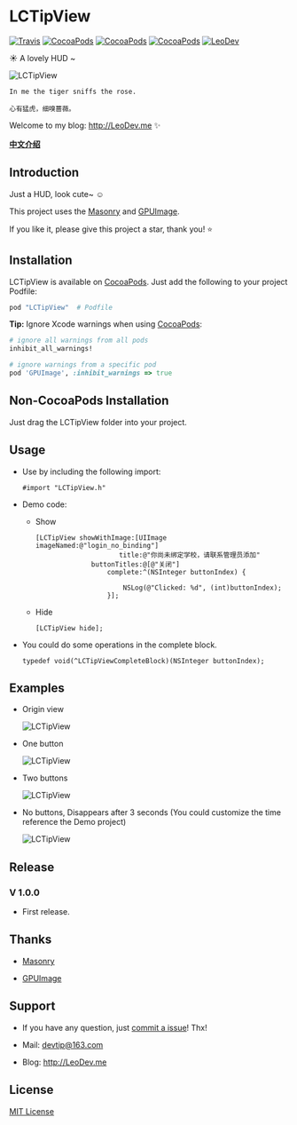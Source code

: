 # LCTipView

[![Travis](https://img.shields.io/travis/iTofu/LCTipView.svg?style=flat)](https://travis-ci.org/iTofu/LCTipView)
[![CocoaPods](https://img.shields.io/cocoapods/v/LCTipView.svg)](http://cocoadocs.org/docsets/LCTipView)
[![CocoaPods](https://img.shields.io/cocoapods/l/LCTipView.svg)](https://raw.githubusercontent.com/iTofu/LCTipView/master/LICENSE)
[![CocoaPods](https://img.shields.io/cocoapods/p/LCTipView.svg)](http://cocoadocs.org/docsets/LCTipView)
[![LeoDev](https://img.shields.io/badge/blog-LeoDev.me-brightgreen.svg)](http://leodev.me)

☀️ A lovely HUD ~

![LCTipView](https://raw.githubusercontent.com/iTofu/LCTipView/master/LCTipViewDemo.gif)

````
In me the tiger sniffs the rose.

心有猛虎，细嗅蔷薇。
````

Welcome to my blog: <http://LeoDev.me> ✨

[**中文介绍**](https://github.com/iTofu/LCTipView/blob/master/README-zh_CN.md)



## Introduction

Just a HUD, look cute~ ☺️

This project uses the [Masonry](https://github.com/SnapKit/Masonry) and [GPUImage](https://github.com/BradLarson/GPUImage).

If you like it, please give this project a star, thank you! ⭐️



## Installation

LCTipView is available on [CocoaPods](https://cocoapods.org/). Just add the following to your project Podfile:

````ruby
pod "LCTipView"  # Podfile
````

**Tip:** Ignore Xcode warnings when using [CocoaPods](https://cocoapods.org/):

````ruby
# ignore all warnings from all pods
inhibit_all_warnings!

# ignore warnings from a specific pod
pod 'GPUImage', :inhibit_warnings => true
````



## Non-CocoaPods Installation

Just drag the LCTipView folder into your project.



## Usage

* Use by including the following import:

  ````objc
  #import "LCTipView.h"
  ````

* Demo code:

  * Show

    ````objc
    [LCTipView showWithImage:[UIImage imageNamed:@"login_no_binding"]
                         title:@"你尚未绑定学校，请联系管理员添加"
                  buttonTitles:@[@"关闭"]
                      complete:^(NSInteger buttonIndex) {

                          NSLog(@"Clicked: %d", (int)buttonIndex);
                      }];
    ````

  * Hide

    ````objc
    [LCTipView hide];
    ````

* You could do some operations in the complete block.

  ````objc
  typedef void(^LCTipViewCompleteBlock)(NSInteger buttonIndex);
  ````


## Examples

* Origin view

  ![LCTipView](https://raw.githubusercontent.com/iTofu/LCTipView/master/LCTipViewDemo01.png)

* One button

  ![LCTipView](https://raw.githubusercontent.com/iTofu/LCTipView/master/LCTipViewDemo02.png)

* Two buttons

  ![LCTipView](https://raw.githubusercontent.com/iTofu/LCTipView/master/LCTipViewDemo03.png)

* No buttons, Disappears after 3 seconds (You could customize the time reference the Demo project)

  ![LCTipView](https://raw.githubusercontent.com/iTofu/LCTipView/master/LCTipViewDemo04.png)


## Release

### V 1.0.0

* First release.



## Thanks

* [Masonry](https://github.com/SnapKit/Masonry)

* [GPUImage](https://github.com/BradLarson/GPUImage)



## Support

* If you have any question, just [commit a issue](https://github.com/iTofu/LCTipView/issues/new)! Thx!

* Mail: devtip@163.com

* Blog: http://LeoDev.me



## License

[MIT License](http://opensource.org/licenses/MIT)
